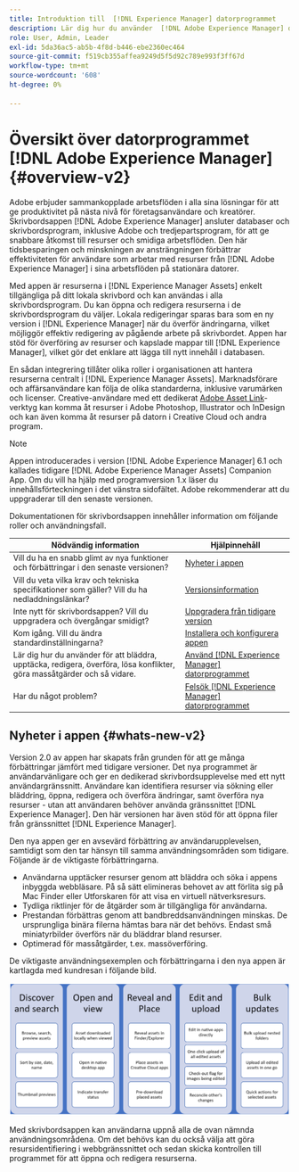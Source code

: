 ```yaml
---
title: Introduktion till  [!DNL Experience Manager] datorprogrammet
description: Lär dig hur du använder  [!DNL Adobe Experience Manager] datorprogrammet för att optimera resurshanteringsarbetsflödena för kreativa användare när du använder [!DNL Adobe Experience Manager Assets] direkt från skrivbordet.
role: User, Admin, Leader
exl-id: 5da36ac5-ab5b-4f8d-b446-ebe2360ec464
source-git-commit: f519cb355affea9249d5f5d92c789e993f3ff67d
workflow-type: tm+mt
source-wordcount: '608'
ht-degree: 0%

---
```


# Översikt över datorprogrammet [!DNL Adobe Experience Manager] {#overview-v2}

Adobe erbjuder sammankopplade arbetsflöden i alla sina lösningar för att ge produktivitet på nästa nivå för företagsanvändare och kreatörer. Skrivbordsappen [!DNL Adobe Experience Manager] ansluter databaser och skrivbordsprogram, inklusive Adobe och tredjepartsprogram, för att ge snabbare åtkomst till resurser och smidiga arbetsflöden. Den här tidsbesparingen och minskningen av ansträngningen förbättrar effektiviteten för användare som arbetar med resurser från [!DNL Adobe Experience Manager] i sina arbetsflöden på stationära datorer.

Med appen är resurserna i [!DNL Experience Manager Assets] enkelt tillgängliga på ditt lokala skrivbord och kan användas i alla skrivbordsprogram. Du kan öppna och redigera resurserna i de skrivbordsprogram du väljer. Lokala redigeringar sparas bara som en ny version i [!DNL Experience Manager] när du överför ändringarna, vilket möjliggör effektiv redigering av pågående arbete på skrivbordet. Appen har stöd för överföring av resurser och kapslade mappar till [!DNL Experience Manager], vilket gör det enklare att lägga till nytt innehåll i databasen.

En sådan integrering tillåter olika roller i organisationen att hantera resurserna centralt i [!DNL Experience Manager Assets]. Marknadsförare och affärsanvändare kan följa de olika standarderna, inklusive varumärken och licenser. Creative-användare med ett dedikerat [Adobe Asset Link](https://business.adobe.com/products/experience-manager/assets/adobe-asset-link.html)-verktyg kan komma åt resurser i Adobe Photoshop, Illustrator och InDesign och kan även komma åt resurser på datorn i Creative Cloud och andra program.

>[!NOTE]
>
>Appen introducerades i version [!DNL Adobe Experience Manager] 6.1 och kallades tidigare [!DNL Adobe Experience Manager Assets] Companion App. Om du vill ha hjälp med programversion 1.x läser du innehållsförteckningen i det vänstra sidofältet. Adobe rekommenderar att du uppgraderar till den senaste versionen.

Dokumentationen för skrivbordsappen innehåller information om följande roller och användningsfall.

| Nödvändig information | Hjälpinnehåll |
|--- |--- |
| Vill du ha en snabb glimt av nya funktioner och förbättringar i den senaste versionen? | [Nyheter i appen](#whats-new-v2) |
| Vill du veta vilka krav och tekniska specifikationer som gäller? Vill du ha nedladdningslänkar? | [Versionsinformation](release-notes.md) |
| Inte nytt för skrivbordsappen? Vill du uppgradera och övergångar smidigt? | [Uppgradera från tidigare version](install-upgrade.md#upgrade-from-previous-version) |
| Kom igång. Vill du ändra standardinställningarna? | [Installera och konfigurera appen](install-upgrade.md) |
| Lär dig hur du använder för att bläddra, upptäcka, redigera, överföra, lösa konflikter, göra massåtgärder och så vidare. | [Använd [!DNL Experience Manager] datorprogrammet](using-desktop-app.md) |
| Har du något problem? | [Felsök [!DNL Experience Manager] datorprogrammet](troubleshoot.md) |

## Nyheter i appen {#whats-new-v2}

Version 2.0 av appen har skapats från grunden för att ge många förbättringar jämfört med tidigare versioner. Det nya programmet är användarvänligare och ger en dedikerad skrivbordsupplevelse med ett nytt användargränssnitt. Användare kan identifiera resurser via sökning eller bläddring, öppna, redigera och överföra ändringar, samt överföra nya resurser - utan att användaren behöver använda gränssnittet [!DNL Experience Manager]. Den här versionen har även stöd för att öppna filer från gränssnittet [!DNL Experience Manager].

Den nya appen ger en avsevärd förbättring av användarupplevelsen, samtidigt som den tar hänsyn till samma användningsområden som tidigare. Följande är de viktigaste förbättringarna.

* Användarna upptäcker resurser genom att bläddra och söka i appens inbyggda webbläsare. På så sätt elimineras behovet av att förlita sig på Mac Finder eller Utforskaren för att visa en virtuell nätverksresurs.
* Tydliga riktlinjer för de åtgärder som är tillgängliga för användarna.
* Prestandan förbättras genom att bandbreddsanvändningen minskas. De ursprungliga binära filerna hämtas bara när det behövs. Endast små miniatyrbilder överförs när du bläddrar bland resurser.
* Optimerad för massåtgärder, t.ex. massöverföring.

De viktigaste användningsexemplen och förbättringarna i den nya appen är kartlagda med kundresan i följande bild.

![Nyheter i [!DNL Experience Manager] datorprogrammet](assets/aem_desktop_app_usecases_v2.png)

Med skrivbordsappen kan användarna uppnå alla de ovan nämnda användningsområdena. Om det behövs kan du också välja att göra resursidentifiering i webbgränssnittet och sedan skicka kontrollen till programmet för att öppna och redigera resurserna.
